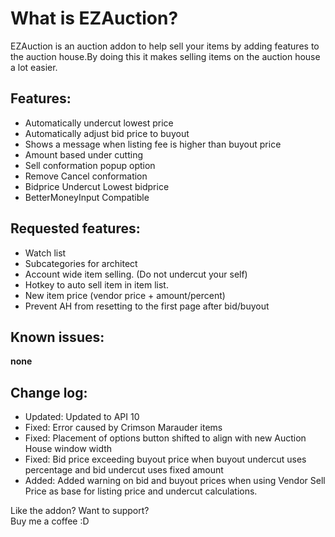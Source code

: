 <h1><strong>What is EZAuction?</strong></h1>
<p>EZAuction is an auction addon to help sell your items by adding features to the auction house.By doing this it makes selling items on the auction house a lot easier.</p>
<h2><strong>Features:</strong></h2>
<ul>
<li>Automatically undercut lowest price</li>
<li>Automatically adjust bid price to buyout</li>
<li>Shows a message when listing fee is higher than buyout price</li>
<li>Amount based under cutting</li>
<li>Sell conformation popup option</li>
<li>Remove Cancel conformation</li>
<li>Bidprice Undercut Lowest bidprice</li>
<li><span data-mce-mark="1">BetterMoneyInput Compatible</span></li>
</ul>
<h2><strong>Requested features:</strong></h2>
<ul>
<li>Watch list</li>
<li>Subcategories for architect</li>
<li>Account wide item selling. (Do not undercut your self)</li>
<li>Hotkey to auto sell item in item list.</li>
<li>New item price (vendor price + amount/percent)</li>
<li>Prevent AH from resetting to the first page after bid/buyout</li>
</ul>
<h2><strong>Known issues:</strong></h2>
<p><strong>none&nbsp;</strong></p>
<h2><strong>Change log:</strong></h2>
<ul>
<li>Updated: Updated to API 10</li>
<li>Fixed: Error caused by Crimson Marauder items</li>
<li>Fixed: Placement of options button shifted to align with new Auction House window width</li>
<li>Fixed: Bid price exceeding buyout price when buyout undercut uses percentage and bid undercut uses fixed amount</li>
<li>Added: Added warning on bid and buyout prices when using Vendor Sell Price as base for listing price and undercut calculations.</li>
</ul>
<p>Like the addon? Want to support?<br />Buy me a coffee :D</p>
